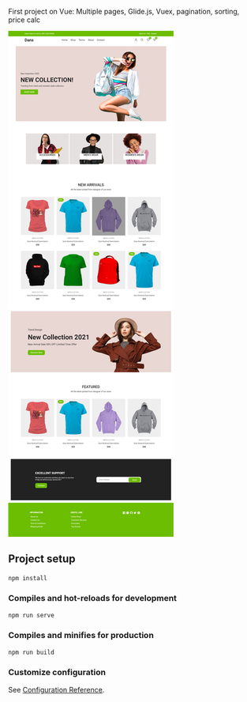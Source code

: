 First project on Vue: Multiple pages, Glide.js, Vuex, pagination, sorting, price calc

![Image alt](https://github.com/Jan360/Dans-e-commerce-Vue/blob/main/Dans.png)

## Project setup
```
npm install
```

### Compiles and hot-reloads for development
```
npm run serve
```

### Compiles and minifies for production
```
npm run build
```

### Customize configuration
See [Configuration Reference](https://cli.vuejs.org/config/).
